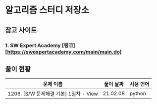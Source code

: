 # 알고리즘 스터디 저장소



## 참고 사이트



### 1. SW Expert Academy [링크][https://swexpertacademy.com/main/main.do]



## 풀이 현황



| 문제 이름                              | 풀이 날짜 | 사용 언어 |
| -------------------------------------- | --------- | --------- |
| 1206. [S/W 문제해결 기본] 1일차 - View | 21.02.08  | python    |

